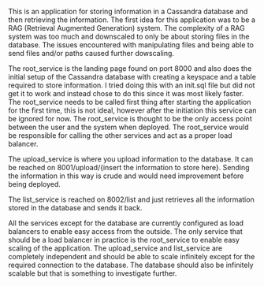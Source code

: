 This is an application for storing information in a Cassandra database and then retrieving the information.
The first idea for this application was to be a RAG (Retrieval Augmented Generation) system.
The complexity of a RAG system was too much and downscaled to only be about storing files in the database.
The issues encountered with manipulating files and being able to send files and/or paths caused further dowscaling.

The root_service is the landing page found on port 8000 and also does the initial setup of the Cassandra database with creating a keyspace and a table required to store information.
I tried doing this with an init.sql file but did not get it to work and instead chose to do this since it was most likely faster.
The root_service needs to be called first thing after starting the application for the first time, this is not ideal, however after the initiation this service can be ignored for now.
The root_service is thought to be the only access point between the user and the system when deployed. 
The root_service would be responsible for calling the other services and act as a proper load balancer.

The upload_service is where you upload information to the database. It can be reached on 8001/upload/{insert the information to store here}.
Sending the information in this way is crude and would need improvement before being deployed.

The list_service is reached on 8002/list and just retrieves all the information stored in the database and sends it back.

All the services except for the database are currently configured as load balancers to enable easy access from the outside.
The only service that should be a load balancer in practice is the root_service to enable easy scaling of the application.
The upload_service and list_service are completely independent and should be able to scale infinitely except for the required connection to the database.
The database should also be infinitely scalable but that is something to investigate further.


